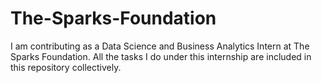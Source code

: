 # The-Sparks-Foundation

I am contributing as a Data Science and Business Analytics Intern at The Sparks Foundation. All the tasks I do under this internship are included in this repository collectively.
